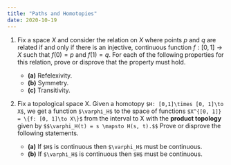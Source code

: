 ```yaml
---
title: "Paths and Homotopies"
date: 2020-10-19
---
```


1. Fix a space $X$ and consider the relation on $X$ where points $p$ and $q$ are related if and only if there is an injective, continuous function $f : [0, 1] \to X$ such that $f(0) = p$ and $f(1) = q$. For each of the following properties for this relation, prove or disprove that the property must hold.
    * __(a)__ Refelexivity.
    * __(b)__ Symmetry.
    * __(c)__ Transitivity.

2. Fix a topological space X. Given a homotopy `$H: [0,1]\times [0, 1]\to X$`, we get a function `$\varphi_H$` to the space of functions `$X^{[0, 1]} = \{f: [0, 1]\to X\}$`
from the interval to X with the __product topology__ given by `$$\varphi_H(t) = s \mapsto H(s, t).$$` Prove or disprove the following statements.
    * __(a)__ If `$H$` is continuous then `$\varphi_H$` must be continuous.
    * __(b)__ If `$\varphi_H$` is continuous then `$H$` must be continuous.
